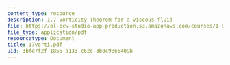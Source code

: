 ```yaml
---
content_type: resource
description: 1.7 Vorticity Theorem for a viscous fluid
file: https://ol-ocw-studio-app-production.s3.amazonaws.com/courses/1-63-advanced-fluid-dynamics-of-the-environment-fall-2002/3bfe7f2f1855a133c62c3b0c9866409b_17vorti.pdf
file_type: application/pdf
resourcetype: Document
title: 17vorti.pdf
uid: 3bfe7f2f-1855-a133-c62c-3b0c9866409b
---
```

